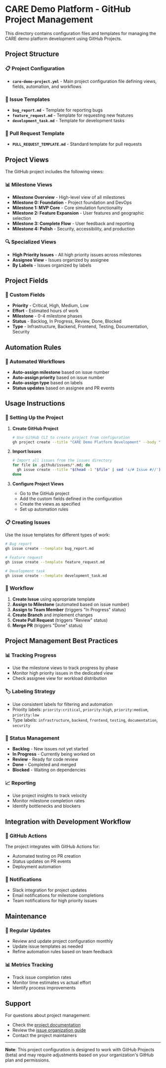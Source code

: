# CARE Demo Platform - GitHub Project Management

This directory contains configuration files and templates for managing the CARE demo platform development using GitHub Projects.

## Project Structure

### 📋 Project Configuration
- **`care-demo-project.yml`** - Main project configuration file defining views, fields, automation, and workflows

### 🎯 Issue Templates
- **`bug_report.md`** - Template for reporting bugs
- **`feature_request.md`** - Template for requesting new features  
- **`development_task.md`** - Template for development tasks

### 🔄 Pull Request Template
- **`PULL_REQUEST_TEMPLATE.md`** - Standard template for pull requests

## Project Views

The GitHub project includes the following views:

### 📊 Milestone Views
- **Milestone Overview** - High-level view of all milestones
- **Milestone 0: Foundation** - Project foundation and DevOps
- **Milestone 1: MVP Core** - Core simulation functionality
- **Milestone 2: Feature Expansion** - User features and geographic selection
- **Milestone 3: Complete Flow** - User feedback and reporting
- **Milestone 4: Polish** - Security, accessibility, and production

### 🔍 Specialized Views
- **High Priority Issues** - All high priority issues across milestones
- **Assignee View** - Issues organized by assignee
- **By Labels** - Issues organized by labels

## Project Fields

### 📝 Custom Fields
- **Priority** - Critical, High, Medium, Low
- **Effort** - Estimated hours of work
- **Milestone** - 0-4 milestone phases
- **Status** - Backlog, In Progress, Review, Done, Blocked
- **Type** - Infrastructure, Backend, Frontend, Testing, Documentation, Security

## Automation Rules

### 🤖 Automated Workflows
- **Auto-assign milestone** based on issue number
- **Auto-assign priority** based on issue number
- **Auto-assign type** based on labels
- **Status updates** based on assignee and PR events

## Usage Instructions

### 🚀 Setting Up the Project

1. **Create GitHub Project**
   ```bash
   # Use GitHub CLI to create project from configuration
   gh project create --title "CARE Demo Platform Development" --body "Community Acceptance Research and Evaluation Demo Platform" --public
   ```

2. **Import Issues**
   ```bash
   # Import all issues from the issues directory
   for file in .github/issues/*.md; do
     gh issue create --title "$(head -1 "$file" | sed 's/# Issue #//')" --body-file "$file"
   done
   ```

3. **Configure Project Views**
   - Go to the GitHub project
   - Add the custom fields defined in the configuration
   - Create the views as specified
   - Set up automation rules

### 📋 Creating Issues

Use the issue templates for different types of work:

```bash
# Bug report
gh issue create --template bug_report.md

# Feature request  
gh issue create --template feature_request.md

# Development task
gh issue create --template development_task.md
```

### 🔄 Workflow

1. **Create Issue** using appropriate template
2. **Assign to Milestone** (automated based on issue number)
3. **Assign to Team Member** (triggers "In Progress" status)
4. **Create Branch** and implement changes
5. **Create Pull Request** (triggers "Review" status)
6. **Merge PR** (triggers "Done" status)

## Project Management Best Practices

### 📊 Tracking Progress
- Use the milestone views to track progress by phase
- Monitor high priority issues in the dedicated view
- Check assignee view for workload distribution

### 🏷️ Labeling Strategy
- Use consistent labels for filtering and automation
- Priority labels: `priority:critical`, `priority:high`, `priority:medium`, `priority:low`
- Type labels: `infrastructure`, `backend`, `frontend`, `testing`, `documentation`, `security`

### 🔄 Status Management
- **Backlog** - New issues not yet started
- **In Progress** - Currently being worked on
- **Review** - Ready for code review
- **Done** - Completed and merged
- **Blocked** - Waiting on dependencies

### 📈 Reporting
- Use project insights to track velocity
- Monitor milestone completion rates
- Identify bottlenecks and blockers

## Integration with Development Workflow

### 🔗 GitHub Actions
The project integrates with GitHub Actions for:
- Automated testing on PR creation
- Status updates on PR events
- Deployment automation

### 📱 Notifications
- Slack integration for project updates
- Email notifications for milestone completions
- Team notifications for high priority issues

## Maintenance

### 🔄 Regular Updates
- Review and update project configuration monthly
- Update issue templates as needed
- Refine automation rules based on team feedback

### 📊 Metrics Tracking
- Track issue completion rates
- Monitor time estimates vs actual effort
- Identify process improvements

## Support

For questions about project management:
- Check the [project documentation](../README.md)
- Review the [issue organization guide](../ISSUE_ORGANIZATION.md)
- Contact the project maintainers

---

**Note**: This project configuration is designed to work with GitHub Projects (beta) and may require adjustments based on your organization's GitHub plan and permissions.
